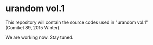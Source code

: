 urandom vol.1
=============

This repository will contain the source codes used in "urandom vol.1" (Comiket 89, 2015 Winter).

We are working now. Stay tuned.
